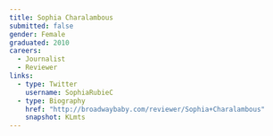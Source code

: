 ```yaml
---
title: Sophia Charalambous
submitted: false
gender: Female
graduated: 2010
careers:
  - Journalist
  - Reviewer
links:
  - type: Twitter
    username: SophiaRubieC
  - type: Biography
    href: "http://broadwaybaby.com/reviewer/Sophia+Charalambous"
    snapshot: KLmts
---
```


